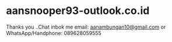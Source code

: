 # aansnooper93-outlook.co.id
Thanks you ..Chat inbok me email: aanambungan10@gmail.com or WhatsApp/Handphone: 089628059555
